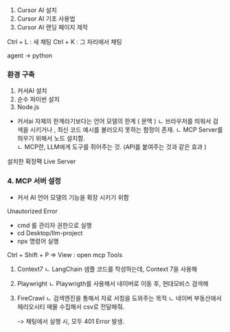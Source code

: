  1) Cursor AI 설치
 2) Cursor AI 기초 사용법
 3) Cursor AI 랜딩 페이지 제작

Ctrl + L : 새 채팅
Ctrl + K : 그 자리에서 채팅

 agent -> python

### 환경 구축
1. 커서AI 설치 
2. 순수 파이썬 설치
3. Node.js
- 커서ai 자체의 한계라기보다는 언어 모델의 한계 ( 문맥 )
    ㄴ 브라우저를 띄워서 검색을 시키거나 , 최신 코드 예시를 불러오지 못하는 함정이 존재.
    ㄴ MCP Server를 띄우기 위해서 노드 설치함.  
    ㄴ MCP란, LLM에게 도구를 쥐어주는 것. (API를 붙여주는 것과 같은 효과 )

설치한 확장팩  Live Server

### 4. MCP 서버 설정
- 커서 AI 언어 모델의 기능을 확장 시키기 위함


Unautorized Error
- cmd 를 관리자 권한으로 실행
- cd Desktop/llm-project
- npx 명령어 실행

Ctrl + Shift + P => View : open mcp Tools

1) Context7
ㄴ LangChain 샘플 코드를 작성하는데, Context 7을 사용해

2) Playwright
ㄴ Playwrigth를 사용해서 네이버로 이동 후, 현대모비스 검색해

3) FireCrawl
ㄴ 검색엔진을 통해서 자료 서칭을 도와주는 목적
    ㄴ 네이버 부동산에서 헤리오시티 매물 수집해서 csv로 전달해줘.

    ->  채팅에서 실행 시, 모두 401 Error 발생.